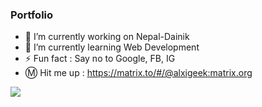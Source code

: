 ### Portfolio

- 🔭 I’m currently working on Nepal-Dainik
- 🌱 I’m currently learning Web Development
- ⚡ Fun fact      :    Say no to Google, FB, IG
- Ⓜ️ Hit me up   :     https://matrix.to/#/@alxigeek:matrix.org


<img src="https://media.tenor.com/images/6b5ca1da98c3a9d8c9a35ac780dd412b/tenor.gif">
